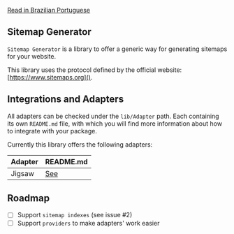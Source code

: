 [Read in Brazilian Portuguese](https://github.com/PODEntender/sitemap-generator/blob/master/README.md)

Sitemap Generator
---

`Sitemap Generator` is a library to offer a generic way for generating sitemaps for your website.

This library uses the protocol defined by the official website: [https://www.sitemaps.org]().

## Integrations and Adapters

All adapters can be checked under the `lib/Adapter` path. Each containing its own `README.md` file, with which you will
find more information about how to integrate with your package.

Currently this library offers the following adapters:

Adapter | README.md
------- | ---------
Jigsaw  | [See](https://github.com/PODEntender/sitemap-generator/blob/master/lib/Adapter/Jigsaw/README.md)

## Roadmap

- [ ] Support `sitemap indexes` (see issue #2)
- [ ] Support `providers` to make adapters' work easier
